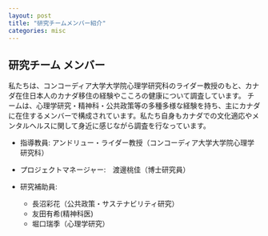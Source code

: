 ```yaml
---
layout: post
title: "研究チームメンバー紹介"
categories: misc
---
```


## 研究チーム メンバー
私たちは、コンコーディア大学大学院心理学研究科のライダー教授のもと、カナダ在住日本人のカナダ移住の経験やこころの健康について調査しています。
チームは、心理学研究・精神科・公共政策等の多種多様な経験を持ち、主にカナダに在住するメンバーで構成されています。私たち自身もカナダでの文化適応やメンタルヘルスに関して身近に感じながら調査を行なっています。

- 指導教員: アンドリュー・ライダー教授（コンコーディア大学大学院心理学研究科）
  
- プロジェクトマネージャー:　渡邊桃佳（博士研究員）
  
- 研究補助員:
  - 長沼彩花（公共政策・サステナビリティ研究）
  - 友田有希(精神科医) 
  - 堀口瑞季（心理学研究）
